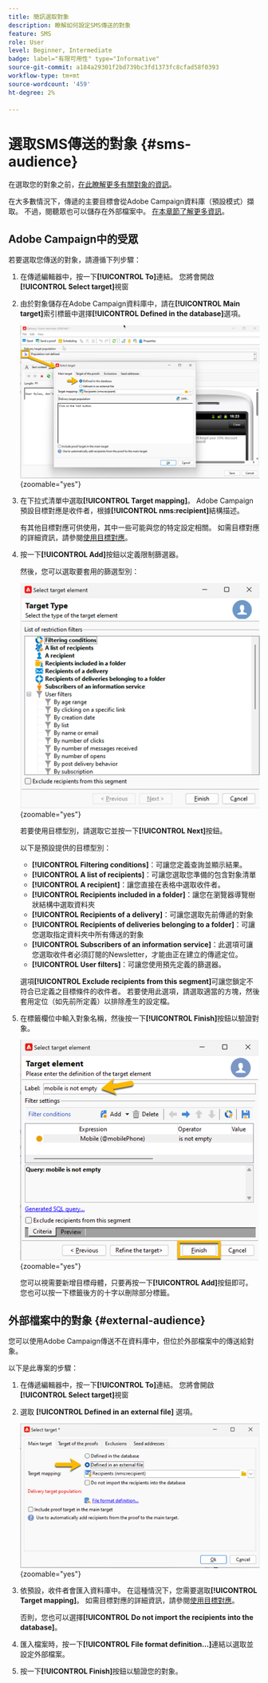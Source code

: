 ```yaml
---
title: 簡訊選取對象
description: 瞭解如何設定SMS傳送的對象
feature: SMS
role: User
level: Beginner, Intermediate
badge: label="有限可用性" type="Informative"
source-git-commit: a184a29301f2bd739bc3fd1373fc8cfad58f0393
workflow-type: tm+mt
source-wordcount: '459'
ht-degree: 2%

---
```



# 選取SMS傳送的對象 {#sms-audience}

在選取您的對象之前，[在此瞭解更多有關對象的資訊](../../audiences/gs-audiences.md)。

在大多數情況下，傳遞的主要目標會從Adobe Campaign資料庫（預設模式）擷取。 不過，閱聽眾也可以儲存在外部檔案中。 [在本章節了解更多資訊](#external-audience)。

## Adobe Campaign中的受眾

若要選取您傳送的對象，請遵循下列步驟：

1. 在傳遞編輯器中，按一下&#x200B;**[!UICONTROL To]**&#x200B;連結。 您將會開啟&#x200B;**[!UICONTROL Select target]**&#x200B;視窗

1. 由於對象儲存在Adobe Campaign資料庫中，請在&#x200B;**[!UICONTROL Main target]**&#x200B;索引標籤中選擇&#x200B;**[!UICONTROL Defined in the database]**&#x200B;選項。

   ![](assets/audience_to.png){zoomable="yes"}

1. 在下拉式清單中選取&#x200B;**[!UICONTROL Target mapping]**。 Adobe Campaign預設目標對應是收件者，根據&#x200B;**[!UICONTROL nms:recipient]**&#x200B;結構描述。

   有其他目標對應可供使用，其中一些可能與您的特定設定相關。 如需目標對應的詳細資訊，請參閱[使用目標對應](../../audiences/target-mappings.md)。

1. 按一下&#x200B;**[!UICONTROL Add]**&#x200B;按鈕以定義限制篩選器。

   然後，您可以選取要套用的篩選型別：

   ![](assets/audience_filters.png){zoomable="yes"}

   若要使用目標型別，請選取它並按一下&#x200B;**[!UICONTROL Next]**&#x200B;按鈕。

   以下是預設提供的目標型別：

   * **[!UICONTROL Filtering conditions]**：可讓您定義查詢並顯示結果。
   * **[!UICONTROL A list of recipients]**：可讓您選取您準備的包含對象清單
   * **[!UICONTROL A recipient]**：讓您直接在表格中選取收件者。
   * **[!UICONTROL Recipients included in a folder]**：讓您在瀏覽器導覽樹狀結構中選取資料夾
   * **[!UICONTROL Recipients of a delivery]**：可讓您選取先前傳遞的對象
   * **[!UICONTROL Recipients of deliveries belonging to a folder]**：可讓您選取指定資料夾中所有傳送的對象
   * **[!UICONTROL Subscribers of an information service]**：此選項可讓您選取收件者必須訂閱的Newsletter，才能由正在建立的傳遞定位。
   * **[!UICONTROL User filters]**：可讓您使用預先定義的篩選器。

   選項&#x200B;**[!UICONTROL Exclude recipients from this segment]**&#x200B;可讓您鎖定不符合已定義之目標條件的收件者。 若要使用此選項，請選取適當的方塊，然後套用定位（如先前所定義）以排除產生的設定檔。

1. 在標籤欄位中輸入對象名稱，然後按一下&#x200B;**[!UICONTROL Finish]**&#x200B;按鈕以驗證對象。

   ![](assets/audience_finish.png){zoomable="yes"}

   您可以視需要新增目標母體，只要再按一下&#x200B;**[!UICONTROL Add]**&#x200B;按鈕即可。 您也可以按一下標籤後方的十字以刪除部分標籤。

## 外部檔案中的對象 {#external-audience}

您可以使用Adobe Campaign傳送不在資料庫中，但位於外部檔案中的傳送給對象。

以下是此專案的步驟：

1. 在傳遞編輯器中，按一下&#x200B;**[!UICONTROL To]**&#x200B;連結。 您將會開啟&#x200B;**[!UICONTROL Select target]**&#x200B;視窗

1. 選取 **[!UICONTROL Defined in an external file]** 選項。

   ![](assets/audience_externalfile.png){zoomable="yes"}

1. 依預設，收件者會匯入資料庫中。 在這種情況下，您需要選取&#x200B;**[!UICONTROL Target mapping]**。 如需目標對應的詳細資訊，請參閱[使用目標對應](../../audiences/target-mappings.md)。

   否則，您也可以選擇&#x200B;**[!UICONTROL Do not import the recipients into the database]**。

1. 匯入檔案時，按一下&#x200B;**[!UICONTROL File format definition…]**&#x200B;連結以選取並設定外部檔案。

1. 按一下&#x200B;**[!UICONTROL Finish]**&#x200B;按鈕以驗證您的對象。
